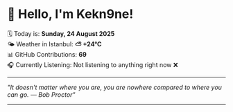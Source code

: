# 👋 Hello, I'm Kekn9ne!

🗓️ Today is: **Sunday, 24 August 2025**  
🌤️ Weather in Istanbul: **⛅️  +24°C**  
📊 GitHub Contributions: **69**  
🎧 Currently Listening: Not listening to anything right now ❌

---

_"It doesn't matter where you are, you are nowhere compared to where you can go. — *Bob Proctor*"_

---
